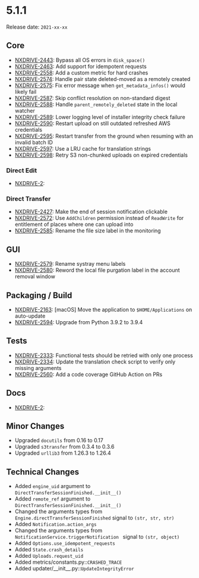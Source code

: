 # 5.1.1

Release date: `2021-xx-xx`

## Core

- [NXDRIVE-2443](https://jira.nuxeo.com/browse/NXDRIVE-2443): Bypass all OS errors in `disk_space()`
- [NXDRIVE-2463](https://jira.nuxeo.com/browse/NXDRIVE-2463): Add support for idempotent requests
- [NXDRIVE-2558](https://jira.nuxeo.com/browse/NXDRIVE-2558): Add a custom metric for hard crashes
- [NXDRIVE-2574](https://jira.nuxeo.com/browse/NXDRIVE-2574): Handle pair state deleted-moved as a remotely created
- [NXDRIVE-2575](https://jira.nuxeo.com/browse/NXDRIVE-2575): Fix error message when `get_metadata_infos()` would likely fail
- [NXDRIVE-2587](https://jira.nuxeo.com/browse/NXDRIVE-2587): Skip conflict resolution on non-standard digest
- [NXDRIVE-2588](https://jira.nuxeo.com/browse/NXDRIVE-2588): Handle `parent_remotely_deleted` state in the local watcher
- [NXDRIVE-2589](https://jira.nuxeo.com/browse/NXDRIVE-2589): Lower logging level of installer integrity check failure
- [NXDRIVE-2590](https://jira.nuxeo.com/browse/NXDRIVE-2590): Restart upload on still outdated refreshed AWS credentials
- [NXDRIVE-2595](https://jira.nuxeo.com/browse/NXDRIVE-2595): Restart transfer from the ground when resuming with an invalid batch ID
- [NXDRIVE-2597](https://jira.nuxeo.com/browse/NXDRIVE-2597): Use a LRU cache for translation strings
- [NXDRIVE-2598](https://jira.nuxeo.com/browse/NXDRIVE-2598): Retry S3 non-chunked uploads on expired credentials

### Direct Edit

- [NXDRIVE-2](https://jira.nuxeo.com/browse/NXDRIVE-2):

### Direct Transfer

- [NXDRIVE-2427](https://jira.nuxeo.com/browse/NXDRIVE-2427): Make the end of session notification clickable
- [NXDRIVE-2572](https://jira.nuxeo.com/browse/NXDRIVE-2572): Use `AddChildren` permission instead of `ReadWrite` for entitlement of places where one can upload into
- [NXDRIVE-2585](https://jira.nuxeo.com/browse/NXDRIVE-2585): Rename the file size label in the monitoring

## GUI

- [NXDRIVE-2579](https://jira.nuxeo.com/browse/NXDRIVE-2579): Rename systray menu labels
- [NXDRIVE-2580](https://jira.nuxeo.com/browse/NXDRIVE-2580): Reword the local file purgation label in the account removal window

## Packaging / Build

- [NXDRIVE-2163](https://jira.nuxeo.com/browse/NXDRIVE-2163): [macOS] Move the application to `$HOME/Applications` on auto-update
- [NXDRIVE-2594](https://jira.nuxeo.com/browse/NXDRIVE-2594): Upgrade from Python 3.9.2 to 3.9.4

## Tests

- [NXDRIVE-2333](https://jira.nuxeo.com/browse/NXDRIVE-2333): Functional tests should be retried with only one process
- [NXDRIVE-2334](https://jira.nuxeo.com/browse/NXDRIVE-2334): Update the translation check script to verify only missing arguments
- [NXDRIVE-2560](https://jira.nuxeo.com/browse/NXDRIVE-2560): Add a code coverage GitHub Action on PRs

## Docs

- [NXDRIVE-2](https://jira.nuxeo.com/browse/NXDRIVE-2):

## Minor Changes

- Upgraded `docutils` from 0.16 to 0.17
- Upgraded `s3transfer` from 0.3.4 to 0.3.6
- Upgraded `urllib3` from 1.26.3 to 1.26.4

## Technical Changes

- Added `engine_uid` argument to `DirectTransferSessionFinished.__init__()`
- Added `remote_ref` argument to `DirectTransferSessionFinished.__init__()`
- Changed the arguments types from `Engine.directTransferSessionFinished` signal to `(str, str, str)`
- Added `Notification.action_args`
- Changed the arguments types from `NotificationService.triggerNotification ` signal to `(str, object)`
- Added `Options.use_idempotent_requests`
- Added `State.crash_details`
- Added `Uploads.request_uid`
- Added metrics/constants.py::`CRASHED_TRACE`
- Added updater/\_\_init\_\_.py::`UpdateIntegrityError`
